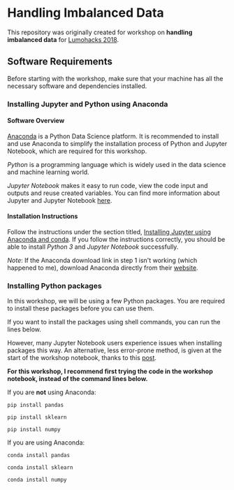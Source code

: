# Handling Imbalanced Data

This repository was originally created for workshop on **handling imbalanced data** for [Lumohacks 2018](http://www.lumohacks.com/).

## Software Requirements

Before starting with the workshop, make sure that your machine has all the necessary software and dependencies installed.

### Installing Jupyter and Python using Anaconda

#### Software Overview

[Anaconda](https://www.anaconda.com/what-is-anaconda/) is a Python Data Science platform. It is recommended to install and use Anaconda to simplify the installation process of Python and Jupyter Notebook, which are required for this workshop.

*Python* is a programming language which is widely used in the data science and machine learning world.

*Jupyter Notebook* makes it easy to run code, view the code input and outputs and reuse created variables. You can find more information about Jupyter and Jupyter Notebook [here](https://jupyter.readthedocs.io/en/latest/architecture/how_jupyter_ipython_work.html#id5).

#### Installation Instructions

Follow the instructions under the section titled, [Installing Jupyter using Anaconda and conda](https://jupyter.readthedocs.io/en/latest/install.html#id3). If you follow the instructions correctly, you should be able to install *Python 3* and *Jupyter Notebook* successfully.

*Note*: If the Anaconda download link in step 1 isn't working (which happened to me), download Anaconda directly from their [website](http://docs.anaconda.com/anaconda/install/).

### Installing Python packages

In this workshop, we will be using a few Python packages. You are required to install these packages before you can use them.

If you want to install the packages using shell commands, you can run the lines below.

However, many Jupyter Notebook users experience issues when installing packages this way. An alternative, less error-prone method, is given at the start of the workshop notebook, thanks to this [post](https://jakevdp.github.io/blog/2017/12/05/installing-python-packages-from-jupyter/).

**For this workshop, I recommend first trying the code in the workshop notebook, instead of the command lines below.**

If you are **not** using Anaconda:

`pip install pandas`

`pip install sklearn`

`pip install numpy`

If you are using Anaconda:

`conda install pandas`

`conda install sklearn`

`conda install numpy`





